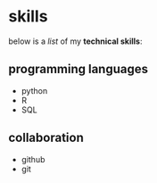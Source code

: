 # skills

below is a _list_ of my **technical skills**:

## programming languages
- python
- R
- SQL

## collaboration
- github
- git
